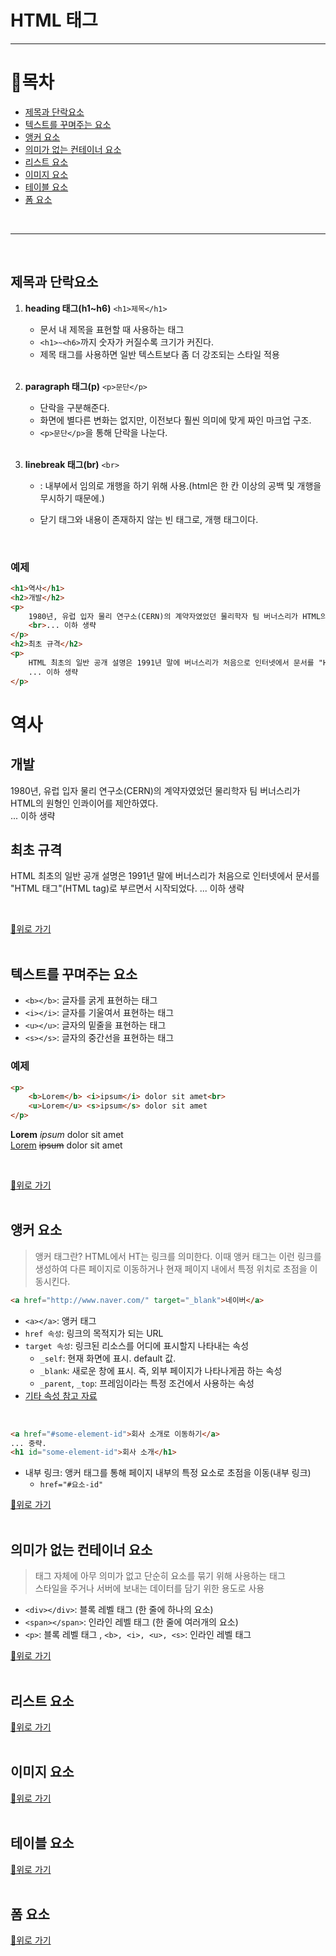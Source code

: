 # HTML 태그
---
# 📖목차
  - [제목과 단락요소](#제목과-단락요소)
  - [텍스트를 꾸며주는 요소](#텍스트를-꾸며주는-요소)
  - [앵커 요소](#앵커-요소)
  - [의미가 없는 컨테이너 요소](#의미가-없는-컨테이너-요소)
  - [리스트 요소](#리스트-요소)
  - [이미지 요소](#이미지-요소)
  - [테이블 요소](#테이블-요소)
  - [폼 요소](#폼-요소)
  <br>
  
---
<br>

## 제목과 단락요소<br>
1. **heading 태그(h1~h6)** `<h1>제목</h1>`<br>
   - 문서 내 제목을 표현할 때 사용하는 태그
   - `<h1>~<h6>`까지 숫자가 커질수록 크기가 커진다.
   - 제목 태그를 사용하면 일반 텍스트보다 좀 더 강조되는 스타일 적용
   <br>
   
2. **paragraph 태그(p)** `<p>문단</p>`<br>
   - 단락을 구분해준다.
   - 화면에 별다른 변화는 없지만, 이전보다 훨씬 의미에 맞게 짜인 마크업 구조.
   - `<p>문단</p>`을 통해 단락을 나눈다.
   <br>
   
3. **linebreak 태그(br)** `<br>`<br>
   - <p>: 내부에서 임의로 개행을 하기 위해 사용.(html은 한 칸 이상의 공백 및 개행을 무시하기 때문에.)
   - 닫기 태그와 내용이 존재하지 않는 빈 태그로, 개행 태그이다.
  <br>

### 예제
```html
<h1>역사</h1>
<h2>개발</h2>
<p>
    1980년, 유럽 입자 물리 연구소(CERN)의 계약자였었던 물리학자 팀 버너스리가 HTML의 원형인 인콰이어를 제안하였다.
    <br>... 이하 생략
</p>
<h2>최초 규격</h2>
<p>
    HTML 최초의 일반 공개 설명은 1991년 말에 버너스리가 처음으로 인터넷에서 문서를 "HTML 태그"(HTML tag)로 부르면서 시작되었다.
    ... 이하 생략
</p>
```
<h1>역사</h1>
<h2>개발</h2>
<p>
    1980년, 유럽 입자 물리 연구소(CERN)의 계약자였었던 물리학자 팀 버너스리가 HTML의 원형인 인콰이어를 제안하였다.
    <br>... 이하 생략
</p>
<h2>최초 규격</h2>
<p>
    HTML 최초의 일반 공개 설명은 1991년 말에 버너스리가 처음으로 인터넷에서 문서를 "HTML 태그"(HTML tag)로 부르면서 시작되었다.
    ... 이하 생략
</p><br>

[🚀위로 가기](#목차)
<br><br>

## 텍스트를 꾸며주는 요소
- `<b></b>`: 글자를 굵게 표현하는 태그
- `<i></i>`: 글자를 기울여서 표현하는 태그
- `<u></u>`: 글자의 밑줄을 표현하는 태그
- `<s></s>`: 글자의 중간선을 표현하는 태그

### 예제
```html
<p>
    <b>Lorem</b> <i>ipsum</i> dolor sit amet<br>
    <u>Lorem</u> <s>ipsum</s> dolor sit amet
</p>
```
<p>
    <b>Lorem</b> <i>ipsum</i> dolor sit amet<br>
    <u>Lorem</u> <s>ipsum</s> dolor sit amet
</p><br>

[🚀위로 가기](#목차)
<br><br>

## 앵커 요소
> 앵커 태그란? HTML에서 HT는 링크를 의미한다. 이때 앵커 태그는 이런 링크를 생성하여 다른 페이지로 이동하거나 현재 페이지 내에서 특정 위치로 초점을 이동시킨다.

```html
<a href="http://www.naver.com/" target="_blank">네이버</a>
```

- `<a></a>`: 앵커 태그  
- `href 속성`: 링크의 목적지가 되는 URL
- `target 속성`: 링크된 리소스를 어디에 표시할지 나타내는 속성
  - `_self`: 현재 화면에 표시. default 값.
  - `_blank`: 새로운 창에 표시. 즉, 외부 페이지가 나타나게끔 하는 속성
  - `_parent`, `_top`: 프레임이라는 특정 조건에서 사용하는 속성
- [기타 속성 참고 자료](https://developer.mozilla.org/en-US/docs/Web/HTML/Element/a)
<br>

```html
<a href="#some-element-id">회사 소개로 이동하기</a>
... 중략.
<h1 id="some-element-id">회사 소개</h1>
```
- 내부 링크: 앵커 태그를 통해 페이지 내부의 특정 요소로 초점을 이동(내부 링크)
  - `href="#요소-id"`<br>

[🚀위로 가기](#목차)
<br><br>

## 의미가 없는 컨테이너 요소
> 태그 자체에 아무 의미가 없고 단순히 요소를 묶기 위해 사용하는 태그<br>
> 스타일을 주거나 서버에 보내는 데이터를 담기 위한 용도로 사용
- `<div></div>`: 블록 레벨 태그 (한 줄에 하나의 요소)
- `<span></span>`: 인라인 레벨 태그 (한 줄에 여러개의 요소)
- `<p>`: 블록 레벨 태그 , `<b>, <i>, <u>, <s>`: 인라인 레벨 태그<br>

[🚀위로 가기](#목차)
<br><br>

## 리스트 요소

[🚀위로 가기](#목차)
<br><br>

## 이미지 요소

[🚀위로 가기](#목차)
<br><br>

## 테이블 요소

[🚀위로 가기](#목차)
<br><br>

## 폼 요소

[🚀위로 가기](#목차)
<br><br>
